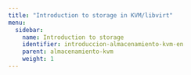 ```yaml
---
title: "Introduction to storage in KVM/libvirt"
menu:
  sidebar:
    name: Introduction to storage
    identifier: introduccion-almacenamiento-kvm-en
    parent: almacenamiento-kvm
    weight: 1
---
```

